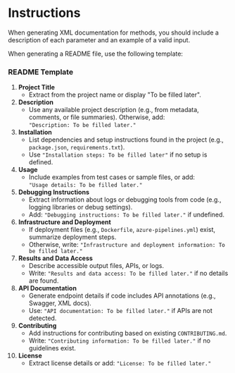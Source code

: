 # Instructions

When generating XML documentation for methods, you should include a description of each parameter and an example of a valid input.

When generating a README file, use the following template:
### README Template
1. **Project Title**
    - Extract from the project name or display "To be filled later".
2. **Description**
    - Use any available project description (e.g., from metadata, comments, or file summaries). Otherwise, add:  
`"Description: To be filled later."`
3. **Installation**
    - List dependencies and setup instructions found in the project (e.g., `package.json`, `requirements.txt`).
    - Use `"Installation steps: To be filled later"` if no setup is defined.
4. **Usage**
    - Include examples from test cases or sample files, or add:  
`"Usage details: To be filled later."`
5. **Debugging Instructions**
    - Extract information about logs or debugging tools from code (e.g., logging libraries or debug settings).
    - Add: `"Debugging instructions: To be filled later."` if undefined.
6. **Infrastructure and Deployment**
    - If deployment files (e.g., `Dockerfile`, `azure-pipelines.yml`) exist, summarize deployment steps.
    - Otherwise, write: `"Infrastructure and deployment information: To be filled later."`
7. **Results and Data Access**
    - Describe accessible output files, APIs, or logs.
    - Write: `"Results and data access: To be filled later."` if no details are found.
8. **API Documentation**
    - Generate endpoint details if code includes API annotations (e.g., Swagger, XML docs).
    - Use: `"API documentation: To be filled later."` if APIs are not detected.
9. **Contributing**
    - Add instructions for contributing based on existing `CONTRIBUTING.md`.
    - Write: `"Contributing information: To be filled later."` if no guidelines exist.
10. **License**
    - Extract license details or add: `"License: To be filled later."`